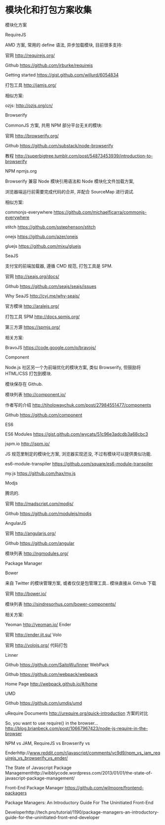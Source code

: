 # 模块化和打包方案收集


模块化方案

RequireJS

AMD 方案, 常用的 define 语法, 异步加载模块, 目前很多支持:

官网 http://requirejs.org/

Github https://github.com/jrburke/requirejs

Getting started https://gist.github.com/willurd/6054834

打包工具 http://jamjs.org/

相似方案:

ozjs: http://ozjs.org/cn/

Browserify

CommonJS 方案, 共用 NPM 部分平台无关的模块:

官网 http://browserify.org/

Github https://github.com/substack/node-browserify

教程 http://superbigtree.tumblr.com/post/54873453939/introduction-to-browserify

NPM npmjs.org

Browserify 兼容 Node 模块引用语法和 Node 模块化文件加载方案,

浏览器端运行前需要完成代码的合并, 并配合 SourceMap 进行调试.


相似方案:

commonjs-everywhere https://github.com/michaelficarra/commonjs-everywhere

stitch https://github.com/sstephenson/stitch

onejs https://github.com/azer/onejs

gluejs https://github.com/mixu/gluejs

SeaJS


支付宝的前端加载器, 遵循 CMD 规范, 打包工具是 SPM.

官网 http://seajs.org/docs/

Github https://github.com/seajs/seajs/issues

Why SeaJS http://cyj.me/why-seajs/

官方模块 http://aralejs.org/

打包工具 SPM http://docs.spmjs.org/

第三方源 https://spmjs.org/

相关方案:

BravoJS https://code.google.com/p/bravojs/

Component

Node.js 社区另一个为前端优化的模块方案, 类似 Browserify, 但鼓励将 HTML/CSS 打包到模块.

模块保存在 Github.

模块列表 http://component.io/

作者写的介绍 http://tjholowaychuk.com/post/27984551477/components

Github https://github.com/component

ES6

ES6 Modules https://gist.github.com/wycats/51c96e3adcdb3a68cbc3

jspm.io http://jspm.io/

JS 规范里制定的模块化方案, 浏览器实现还没, 不过有模块可以提供类似功能.

es6-module-transpiler https://github.com/square/es6-module-transpiler

my.js https://github.com/hax/my.js

Modjs

腾讯的.

官网 http://madscript.com/modjs/

Github https://github.com/modulejs/modjs

AngularJS

官网 http://angularjs.org/

Github https://github.com/angular

模块列表 http://ngmodules.org/

Package Manager

Bower

来自 Twitter 的模块管理方案, 或者仅仅是包管理工具.. 模块直接从 Github 下载

官网 http://bower.io/

模块列表 http://sindresorhus.com/bower-components/

相关方案:

Yeoman http://yeoman.io/
Ender

官网 http://ender.jit.su/
Volo

官网 http://volojs.org/
代码打包

Linner

Github https://github.com/SaitoWu/linner
WebPack

Github https://github.com/webpack/webpack

Home Page http://webpack.github.io/#/home

UMD

Github https://github.com/umdjs/umd

uRequire Documents http://urequire.org/quick-introduction
方案的对比

So, you want to use require() in the browser…http://blog.brianbeck.com/post/10667967423/node-js-require-in-the-browser

NPM vs JAM, RequireJS vs Browserify vs

Enderhttp://www.reddit.com/r/javascript/comments/vc9d9/npm_vs_jam_requirejs_vs_browserify_vs_ender/

The State of Javascript Package Managementhttp://wibblycode.wordpress.com/2013/01/01/the-state-of-javascript-package-management/

Front-End Package Manager https://github.com/wilmoore/frontend-packagers

Package Managers: An Introductory Guide For The Uninitiated Front-End

Developerhttp://tech.pro/tutorial/1190/package-managers-an-introductory-guide-for-the-uninitiated-front-end-developer
